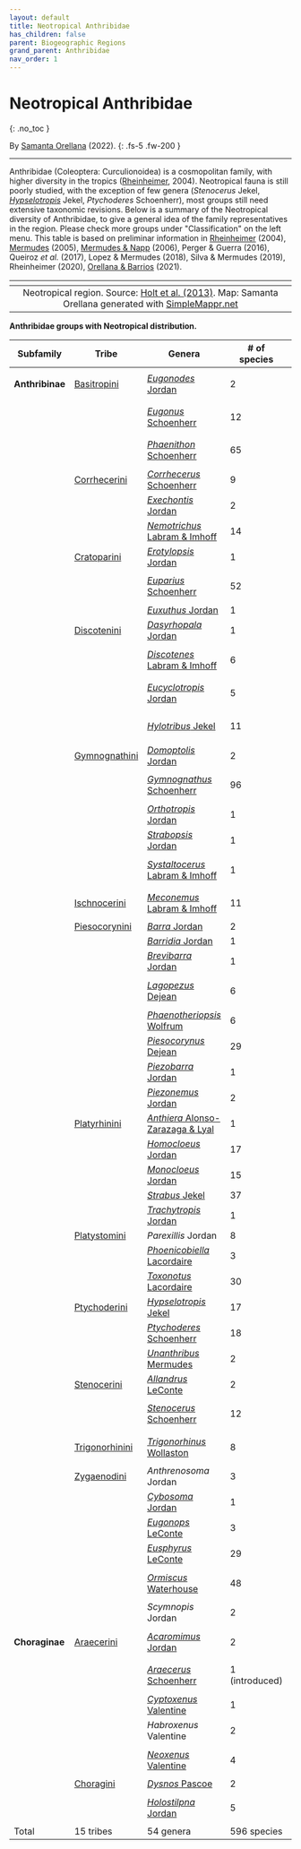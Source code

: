 ```yaml
---
layout: default
title: Neotropical Anthribidae
has_children: false
parent: Biogeographic Regions
grand_parent: Anthribidae
nav_order: 1
---
```


# Neotropical Anthribidae 
{: .no_toc }

By [Samanta Orellana](https://search.asu.edu/profile/3433157) (2022). 
{: .fs-5 .fw-200 }

---

Anthribidae (Coleoptera: Curculionoidea) is a cosmopolitan family, with higher diversity in the tropics ([Rheinheimer](https://www.zobodat.at/pdf/Mitt-Ent-Ver-Stuttgart_39_2004_0001-0244.pdf), 2004). Neotropical fauna is still poorly studied, with the exception of few genera (_Stenocerus_ Jekel, [_Hypselotropis_](https://www.researchgate.net/publication/289907664_Description_Of_Two_New_Species_Of_Hypselotropis_Jekel_With_A_Revised_Key_And_Phylogenetic_Reanalysis_Of_The_Genus_Coleoptera_Anthribidae_Anthribinae) Jekel, _Ptychoderes_ Schoenherr), most groups still need extensive taxonomic revisions. Below is a summary of the Neotropical diversity of Anthribidae, to give a general idea of the family representatives in the region. Please check more groups under "Classification" on the left menu. This table is based on preliminar information in [Rheinheimer](https://www.zobodat.at/pdf/Mitt-Ent-Ver-Stuttgart_39_2004_0001-0244.pdf) (2004), [Mermudes](https://www.researchgate.net/publication/289907664_Description_Of_Two_New_Species_Of_Hypselotropis_Jekel_With_A_Revised_Key_And_Phylogenetic_Reanalysis_Of_The_Genus_Coleoptera_Anthribidae_Anthribinae) (2005), [Mermudes & Napp]([url](https://www.researchgate.net/publication/259372280_Revision_and_cladistic_analysis_of_the_genus_Ptychoderes_Schoenherr_1823_Coleoptera_Anthribidae_Anthribinae_Ptychoderini)) (2006), Perger & Guerra (2016), Queiroz _et al._ (2017), Lopez & Mermudes (2018), Silva & Mermudes (2019), Rheinheimer (2020), [Orellana & Barrios](https://www.researchgate.net/publication/348416935_Catalogue_of_the_Anthribidae_Coleoptera_Curculionoidea_of_Panama_including_new_country_records_and_a_key_to_genera) (2021).


|<img src="https://www.simplemappr.net/map/19959" alt="" />|
|:--:| 
|Neotropical region. Source: [Holt et al. (2013)](https://www.science.org/doi/10.1126/science.1228282). Map: Samanta Orellana generated with [SimpleMappr.net](https://www.simplemappr.net/) |



**Anthribidae groups with Neotropical distribution.**

| Subfamily | Tribe | Genera | # of species | Image |
|-------|--------|---------|---------|---------|
| **Anthribinae** | [Basitropini](https://anthribidae.github.io/anthribidae/anthribinae/basitropini/basitropini/) | [*Eugonodes* Jordan](https://anthribidae.github.io/anthribidae/anthribinae/basitropini/basitropini/#eugonodes-jordan-1904-302) | 2 | [<img src="https://serv.biokic.asu.edu/imglib/ecdysis/ASU_ASUCOB/ASUCOB0014/ASUCOB0014290_lateral_edited_1608928771.jpg" alt="Eugonodes brevirostris" width="80" height="53.25">](https://anthribidae.github.io/anthribidae/anthribinae/basitropini/basitropini/#eugonodes-jordan-1904-302)|
|  |  | [*Eugonus* Schoenherr](https://anthribidae.github.io/anthribidae/anthribinae/basitropini/basitropini/#eugonus-schoenherr-1833-144) | 12 | [<img src="https://serv.biokic.asu.edu/imglib/ecdysis/ASU_ASUCOB/ASUCOB0015/ASUCOB0015364_lateral_edited_1637802470.jpg" alt="Eugonus particolor" width="80" height="53.25">](https://anthribidae.github.io/anthribidae/anthribinae/basitropini/basitropini/#eugonus-schoenherr-1833-144)|
|  |  | [*Phaenithon* Schoenherr](https://anthribidae.github.io/anthribidae/anthribinae/basitropini/basitropini/#phaenithon-schoenherr-1826-37) | 65 | [<img src="https://serv.biokic.asu.edu/imglib/ecdysis/ASU_ASUCOB/ASUCOB0014/ASUCOB0014482_lateral_edited_1627430202.jpg" alt="Eugonodes brevirostris" width="80" height="53.25">](https://anthribidae.github.io/anthribidae/anthribinae/basitropini/basitropini/#phaenithon-schoenherr-1826-37)|
|  | [Corrhecerini](https://anthribidae.github.io/anthribidae/anthribinae/corrhecerini/corrhecerini/) | [*Corrhecerus* Schoenherr](https://anthribidae.github.io/anthribidae/anthribinae/corrhecerini/corrhecerini/#corrhecerus-schoenherr-1826-40) | 9 | |
|  |  | [*Exechontis* Jordan](https://anthribidae.github.io/anthribidae/anthribinae/corrhecerini/corrhecerini/#exechontis-jordan-1904-283) | 2 | |
|  |  | [*Nemotrichus* Labram & Imhoff](https://anthribidae.github.io/anthribidae/anthribinae/corrhecerini/corrhecerini/#nemotrichus-labram--imhoff-1838-f3) | 14 |
|  | [Cratoparini](https://anthribidae.github.io/anthribidae/anthribinae/cratoparini/cratoparini/) | [*Erotylopsis* Jordan](https://anthribidae.github.io/anthribidae/anthribinae/cratoparini/cratoparini/#erotylopsis-jordan-1904-308) | 1 | |
|  |  | [*Euparius* Schoenherr](https://anthribidae.github.io/anthribidae/anthribinae/cratoparini/cratoparini/#euparius-schoenherr-1823-1135) | 52 | [<img src="https://serv.biokic.asu.edu/imglib/ecdysis/ASU_ASUCOB/ASUCOB0014/ASUCOB0014354_lateral-edited_1671902929.jpg" alt="Eugonodes brevirostris" width="80" height="53.25">](https://anthribidae.github.io/anthribidae/anthribinae/cratoparini/cratoparini/#euparius-schoenherr-1823-1135)|
|  |  | [*Euxuthus* Jordan](https://anthribidae.github.io/anthribidae/anthribinae/cratoparini/cratoparini/#euxuthus-jordan-1937-261) | 1 | |
|  | [Discotenini](https://anthribidae.github.io/anthribidae/anthribinae/discotenini/discotenini/) | [*Dasyrhopala* Jordan](https://anthribidae.github.io/anthribidae/anthribinae/discotenini/discotenini/#dasyrhopala-jordan-1904-272) | 1 | |
|  |  | [*Discotenes* Labram & Imhoff](https://anthribidae.github.io/anthribidae/anthribinae/discotenini/discotenini/#discotenes-labram--imhoff-1841-f8) | 6 | [<img src="https://serv.biokic.asu.edu/imglib/ecdysis/ASU_ASUCOB/ASUCOB0014/ASUCOB0014508_lateral_edited_1651110970.jpg" alt="Eugonodes brevirostris" width="80" height="53.25">](https://anthribidae.github.io/anthribidae/anthribinae/discotenini/discotenini/#discotenes-labram--imhoff-1841-f8)|
|  |  | [*Eucyclotropis* Jordan](https://anthribidae.github.io/anthribidae/anthribinae/discotenini/discotenini/#eucyclotropis-jordan-1904-273) | 5 | [<img src="https://serv.biokic.asu.edu/imglib/ecdysis/ASU_ASUCOB/ASUCOB0027/ASUCOB0027321_lateral_edited_1652063049.jpg" alt="Eugonodes brevirostris" width="80" height="53.25">](https://anthribidae.github.io/anthribidae/anthribinae/discotenini/discotenini/#eucyclotropis-jordan-1904-273)|
|  |  | [*Hylotribus* Jekel](https://anthribidae.github.io/anthribidae/anthribinae/discotenini/discotenini/#hylotribus-jekel-1860-239) | 11 | [<img src="https://serv.biokic.asu.edu/imglib/storage/portals/scan/misc/201504/ASUHIC0070958_habitus_lateral__1429125665_web.jpg" alt="Eugonodes brevirostris" width="80" height="53.25">](https://anthribidae.github.io/anthribidae/anthribinae/discotenini/discotenini/#hylotribus-jekel-1860-239)|
|  | [Gymnognathini](https://anthribidae.github.io/anthribidae/anthribinae/gymnognathini/gymnognathini/) | [*Domoptolis* Jordan](https://anthribidae.github.io/anthribidae/anthribinae/gymnognathini/gymnognathini/#domoptolis-jordan-1904-253) | 2 | |
|  |  | [*Gymnognathus* Schoenherr](https://anthribidae.github.io/anthribidae/anthribinae/gymnognathini/gymnognathini/#gymnognathus-schoenherr-1926-37) | 96 | [<img src="https://serv.biokic.asu.edu/imglib/ecdysis/ASU_ASUCOB/ASUCOB0014/ASUCOB0014228_lateral_edited_1624913001.jpg" alt="Eugonodes brevirostris" width="80" height="53.25">](https://anthribidae.github.io/anthribidae/anthribinae/gymnognathini/gymnognathini/#gymnognathus-schoenherr-1926-37)|
|  |  | [*Orthotropis* Jordan](https://anthribidae.github.io/anthribidae/anthribinae/gymnognathini/gymnognathini/#orthotropis-jordan-1904-254) | 1 | |
|  |  | [*Strabopsis* Jordan](https://anthribidae.github.io/anthribidae/anthribinae/gymnognathini/gymnognathini/#strabopsis-jordan-1953-16) | 1 | |
|  |  | [*Systaltocerus* Labram & Imhoff](https://anthribidae.github.io/anthribidae/anthribinae/gymnognathini/gymnognathini/#sylstastocerus-labram--imhoff-1840-f6) | 1 | [<img src="https://serv.biokic.asu.edu/imglib/storage/portals/scan/misc/201504/ASUHIC0079299_habitus_lateral__1429125699_web.jpg" alt="Eugonodes brevirostris" width="80" height="53.25">](https://anthribidae.github.io/anthribidae/anthribinae/gymnognathini/gymnognathini/#sylstastocerus-labram--imhoff-1840-f6)|
|  | [Ischnocerini](https://anthribidae.github.io/anthribidae/anthribinae/ischnocerini/ischnocerini/) | [*Meconemus* Labram & Imhoff](https://anthribidae.github.io/anthribidae/anthribinae/ischnocerini/ischnocerini/#meconemus-labram--imhoff-1840-f6) | 11 | [<img src="https://serv.biokic.asu.edu/imglib/storage/portals/scan/misc/201504/ASUHIC0070960_habitus_lateral__1429125667_web.jpg" alt="Eugonodes brevirostris" width="80" height="53.25">](https://anthribidae.github.io/anthribidae/anthribinae/ischnocerini/ischnocerini/)|
|  | [Piesocorynini](https://anthribidae.github.io/anthribidae/anthribinae/piesocorynini/piesocorynini/) | [*Barra* Jordan](https://anthribidae.github.io/anthribidae/anthribinae/piesocorynini/piesocorynini/#barra-jordan-1904-275) | 2 | |
|  |  | [*Barridia* Jordan](https://anthribidae.github.io/anthribidae/anthribinae/piesocorynini/piesocorynini/#barridia-jordan-1906-313) | 1 | |
|  |  | [*Brevibarra* Jordan](https://anthribidae.github.io/anthribidae/anthribinae/piesocorynini/piesocorynini/#brevibarra-jordan-1906-312) | 1 | |
|  |  | [*Lagopezus* Dejean](https://anthribidae.github.io/anthribidae/anthribinae/piesocorynini/piesocorynini/#lagopezus-dejean-1834-235) | 6 | [<img src="https://serv.biokic.asu.edu/imglib/ecdysis/ASU_ASUHIC/ASUHIC0126/ASUHIC0126303_lateral_edited_1660883494.jpg" alt="Eugonodes brevirostris" width="80" height="53.25">](https://anthribidae.github.io/anthribidae/anthribinae/piesocorynini/piesocorynini/#lagopezus-dejean-1834-235)|
|  |  | [*Phaenotheriopsis* Wolfrum](https://anthribidae.github.io/anthribidae/anthribinae/piesocorynini/piesocorynini/#phaenotheriopsis-wolfrum-1931-70) | 6 | |
|  |  | [*Piesocorynus* Dejean](https://anthribidae.github.io/anthribidae/anthribinae/piesocorynini/piesocorynini/#piesocorynus-dejean-1834-235) | 29 | |
|  |  | [*Piezobarra* Jordan](https://anthribidae.github.io/anthribidae/anthribinae/piesocorynini/piesocorynini/#piezobarra-jordan-1906-314) | 1 | |
|  |  | [*Piezonemus* Jordan](https://anthribidae.github.io/anthribidae/anthribinae/piesocorynini/piesocorynini/#piezonemus-jordan-1904-27) | 2 | |
|  | [Platyrhinini](https://anthribidae.github.io/anthribidae/anthribinae/platyrhinini/platyrhinini/) | [*Anthiera* Alonso-Zarazaga & Lyal](https://anthribidae.github.io/anthribidae/anthribinae/platyrhinini/platyrhinini/#anthiera-alonso-zarazaga--lyal-1999-32) | 1 | |
|  |  | [*Homocloeus* Jordan](https://anthribidae.github.io/anthribidae/anthribinae/platyrhinini/platyrhinini/#homocloeus-jordan-1904-264) | 17 | |
|  |  | [*Monocloeus* Jordan](https://anthribidae.github.io/anthribidae/anthribinae/platyrhinini/platyrhinini/#monocloeus-jordan-1904-255) | 15 | |
|  |  | [*Strabus* Jekel](https://anthribidae.github.io/anthribidae/anthribinae/platyrhinini/platyrhinini/#strabus-jekel-1860-239)  | 37 | |
|  |  | [*Trachytropis* Jordan](https://anthribidae.github.io/anthribidae/anthribinae/platyrhinini/platyrhinini/#trachytropis-jordan-1904--266)  | 1 | |
|  | [Platystomini](https://anthribidae.github.io/anthribidae/anthribinae/platystomini/platystomini/) | *Parexillis* Jordan  | 8 | |
|  |  | [*Phoenicobiella* Lacordaire](<img src="https://www.simplemappr.net/map/19145" alt="" />)  | 3 | |
|  |  | [*Toxonotus* Lacordaire](https://anthribidae.github.io/anthribidae/anthribinae/platystomini/platystomini/#toxonotus-lacordaire-1866-575)  | 30 | |
|  | [Ptychoderini](https://anthribidae.github.io/anthribidae/anthribinae/ptychoderini/ptychoderini/) | [*Hypselotropis* Jekel](https://anthribidae.github.io/anthribidae/anthribinae/ptychoderini/ptychoderini/#hypselotropis-jekel-185565)  | 17 | |
|  |  | [*Ptychoderes* Schoenherr](https://anthribidae.github.io/anthribidae/anthribinae/ptychoderini/ptychoderini/#ptychoderes-schoenherr-18231135) | 18 | |
|  |  | [*Unanthribus* Mermudes](https://anthribidae.github.io/anthribidae/anthribinae/ptychoderini/ptychoderini/#unantrhibus-mermudes-2003-239)  | 2 | |
|  | [Stenocerini](https://anthribidae.github.io/anthribidae/anthribinae/stenocerini/stenocerini/) | [*Allandrus* LeConte](https://anthribidae.github.io/anthribidae/anthribinae/stenocerini/stenocerini/#allandrus-leconte-1876396)  | 2 | |
|  |  | [*Stenocerus* Schoenherr](https://anthribidae.github.io/anthribidae/anthribinae/stenocerini/stenocerini/#stenocerus-schoenherr-1826-39)  | 12 | [<img src="https://serv.biokic.asu.edu/imglib/storage/portals/scan/misc/201511/ASUHIC0070879_habitus_lateral__1446498493_web.jpg" alt="Eugonodes brevirostris" width="80" height="53.25">](https://anthribidae.github.io/anthribidae/anthribinae/stenocerini/stenocerini/#stenocerus-schoenherr-1826-39)|
|  | [Trigonorhinini](https://anthribidae.github.io/anthribidae/anthribinae/trigonorhinini/trigonorhinini/) | [*Trigonorhinus* Wollaston](https://anthribidae.github.io/anthribidae/anthribinae/trigonorhinini/trigonorhinini/#trigonorhinus-wollaston-1861-102)  | 8 | [<img src="https://serv.biokic.asu.edu/imglib/ecdysis/ASU_ASUCOB/ASUCOB0027/ASUCOB0027527_lateral_edited_1640198477.jpg" alt="Eugonodes brevirostris" width="80" height="53.25">](https://anthribidae.github.io/anthribidae/anthribinae/trigonorhinini/trigonorhinini/#trigonorhinus-wollaston-1861-102)|
|  | [Zygaenodini](https://anthribidae.github.io/anthribidae/anthribinae/zygaenodini/zygaenodini/) | *Anthrenosoma* Jordan  | 3 | |
|  |  | [*Cybosoma* Jordan](https://anthribidae.github.io/anthribidae/anthribinae/zygaenodini/zygaenodini/#cybosoma-jordan-1906-361)  | 1 | |
|  |  | [*Eugonops* LeConte](https://anthribidae.github.io/anthribidae/anthribinae/zygaenodini/zygaenodini/#eugonops-jordan-1904-285)  | 3 | |
|  |  | [*Eusphyrus* LeConte](https://anthribidae.github.io/anthribidae/anthribinae/zygaenodini/zygaenodini/#eusphyrus-leconte-1876-399)  | 29 | |
|  |  | [*Ormiscus* Waterhouse](https://anthribidae.github.io/anthribidae/anthribinae/zygaenodini/zygaenodini/#ormiscus-waterhouse-184537)  | 48 | [<img src="https://serv.biokic.asu.edu/imglib/storage/portals/scan/misc/201505/ASUHIC0079305_habitus_lateral__1432931322_web.jpg" alt="Eugonodes brevirostris" width="80" height="53.25">](https://anthribidae.github.io/anthribidae/anthribinae/zygaenodini/zygaenodini/#ormiscus-waterhouse-184537)|
|  |  | *Scymnopis* Jordan  | 2 | |
| **Choraginae** | [Araecerini](https://anthribidae.github.io/anthribidae/choraginae/araecerini/araecerini/) | [*Acaromimus* Jordan](https://anthribidae.github.io/anthribidae/choraginae/araecerini/araecerini/#acaromimus-jordan-1907-381)  | 2 | [<img src="https://serv.biokic.asu.edu/imglib/ecdysis/Anthribidae/202205/SEMC0918725_lateral_edited_1652064072.jpg" alt="Eugonodes brevirostris" width="80" height="53.25">](https://anthribidae.github.io/anthribidae/choraginae/araecerini/araecerini/#acaromimus-jordan-1907-381)|
|  |  | [*Araecerus* Schoenherr](https://anthribidae.github.io/anthribidae/choraginae/araecerini/araecerini/#araecerus-schoenherr-1823-1135)  | 1 (introduced) | [<img src="https://serv.biokic.asu.edu/imglib/storage/portals/scan/misc/201511/ASUHIC0079378_habitus_lateral__1446498567_web.jpg" alt="Eugonodes brevirostris" width="80" height="53.25">](https://anthribidae.github.io/anthribidae/choraginae/araecerini/araecerini/#araecerus-schoenherr-1823-1135)|
|  |  | [*Cyptoxenus* Valentine](https://anthribidae.github.io/anthribidae/choraginae/araecerini/araecerini/#cyptoxenus-valentine-1982-197)  | 1 ||
|  |  | *Habroxenus* Valentine  | 2 | |
|  |  | [*Neoxenus* Valentine](https://anthribidae.github.io/anthribidae/choraginae/araecerini/araecerini/#neoxenus-valentine-1998-1135)  | 4 | [<img src="https://serv.biokic.asu.edu/imglib/ecdysis/ASU_ASUCOB/ASUCOB0027/ASUCOB0027423_lateral_edited_1638935403.jpg" alt="Eugonodes brevirostris" width="80" height="53.25">](https://anthribidae.github.io/anthribidae/choraginae/araecerini/araecerini/#neoxenus-valentine-1998-1135)|
|  | [Choragini](https://anthribidae.github.io/anthribidae/choraginae/choragini/choragini/) | [*Dysnos* Pascoe](https://anthribidae.github.io/anthribidae/choraginae/choragini/choragini/#dysnos-pascoe-1859-438)  | 2 ||
|  |  | [*Holostilpna* Jordan](https://anthribidae.github.io/anthribidae/choraginae/choragini/choragini/#holostilpna-jordan-1907-382)  | 5 | [<img src="https://serv.biokic.asu.edu/imglib/ecdysis/ASU_ASUCOB/ASUCOB0027/ASUCOB0027370_lateral_edited_1651938315.jpg" alt="Eugonodes brevirostris" width="80" height="53.25">](https://anthribidae.github.io/anthribidae/choraginae/choragini/choragini/#holostilpna-jordan-1907-382)|
|Total| 15 tribes  | 54 genera | 596 species ||

